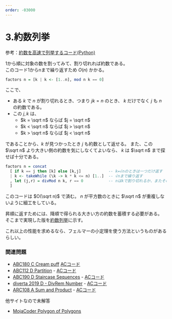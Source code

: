 ```yaml
---
order: -03000
---
```

# 3.約数列挙

参考：[約数を高速で列挙するコード(Python)](https://qiita.com/LorseKudos/items/9eb560494862c8b4eb56)

1から順に対象の数を割ってみて、割り切れれば約数である。  
このコード1からnまで繰り返すため $O(n)$ かかる。

```haskell
factors n = [k | k <- [1..n], mod n k == 0]
```

ここで、

- ある $k$ で $n$ が割り切れるとき、つまり $jk = n$ のとき、 $k$ だけでなく $j$ も $n$ の約数である。
- この $j, k$ は、
  - $k = \sqrt n$ ならば $j = \sqrt n$
  - $k < \sqrt n$ ならば $j > \sqrt n$
  - $k > \sqrt n$ ならば $j < \sqrt n$

であることから、$k$ が見つかったとき $j$ も約数として返せる。
また、この $\sqrt n$ より大きい側の約数を気にしなくてよいなら、
$k$ は $\sqrt n$ まで探せば十分である。

```haskell
factors n = concat
  [ if k == j then [k] else [k,j]            -- k=√nのときは一つだけ返す
  | k <- takeWhile (\k -> k * k <= n) [1..]  -- √nまで繰り返す
  , let (j,r) = divMod n k, r == 0           -- nはkで割り切れるか、またそのときのjは
  ]
```

このコードは $O(\sqrt n)$ で済む。
$n$ が平方数のときに $\sqrt n$ が重複しないように細工をしている。

昇順に返すためには、降順で得られる大きい方の約数を蓄積する必要がある。
そこまで実現した版を[約数列挙](/H4A/snippets/integer/factors/)に示す。

これ以上の性能を求めるなら、フェルマーの小定理を使う方法というものがあるらしい。

### 関連問題

- [ABC180 C Cream puff](https://atcoder.jp/contests/abc180/tasks/abc180_c) [ACコード](https://atcoder.jp/contests/abc180/submissions/22727220)
- [ABC112 D Partition](https://atcoder.jp/contests/abc112/tasks/abc112_d) - [ACコード](https://atcoder.jp/contests/abc112/submissions/23709880)
- [ABC190 D Staircase Sequences](https://atcoder.jp/contests/abc190/tasks/abc190_d) - [ACコード](https://atcoder.jp/contests/abc190/submissions/23710955)
- [diverta 2019 D - DivRem Number](https://atcoder.jp/contests/diverta2019/tasks/diverta2019_d) - [ACコード](https://atcoder.jp/contests/diverta2019/submissions/27485495)
- [ARC108 A Sum and Product](https://atcoder.jp/contests/arc108/tasks/arc108_a) - [ACコード](https://atcoder.jp/contests/arc108/submissions/23711077)

他サイトなので未解答
- [MojaCoder Polygon of Polygons](https://mojacoder.app/users/magurofly/problems/polygon-of-polygons)
